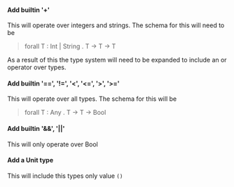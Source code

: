 #### Add builtin '+'

This will operate over integers and strings.  The schema for this will need to be

> forall T : Int | String . T -> T -> T


As a result of this the type system will need to be expanded to include an or operator over types.


#### Add builtin '==', '!=', '<', '<=', '>', '>='

This will operate over all types.  The schema for this will be

> forall T : Any . T -> T -> Bool


#### Add builtin '&&', '||'

This will only operate over Bool


#### Add a Unit type

This will include this types only value `()`